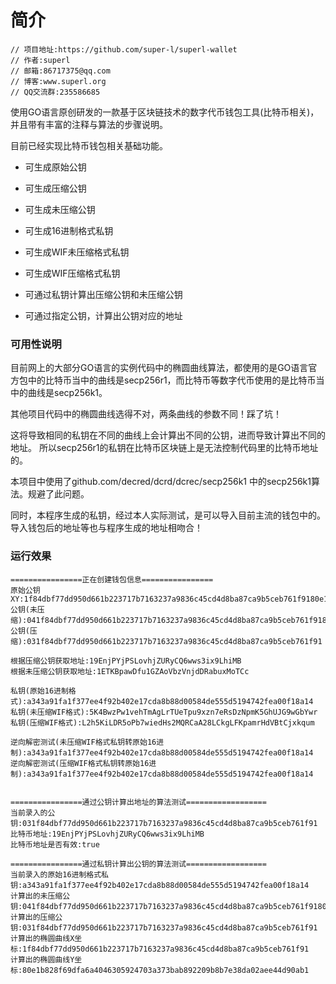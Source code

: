 # 简介
    // 项目地址:https://github.com/super-l/superl-wallet
    // 作者:superl
    // 邮箱:86717375@qq.com
    // 博客:www.superl.org
    // QQ交流群:235586685
使用GO语言原创研发的一款基于区块链技术的数字代币钱包工具(比特币相关)，并且带有丰富的注释与算法的步骤说明。

目前已经实现比特币钱包相关基础功能。
-  可生成原始公钥
-  可生成压缩公钥
-  可生成未压缩公钥

-  可生成16进制格式私钥
-  可生成WIF未压缩格式私钥
-  可生成WIF压缩格式私钥

-  可通过私钥计算出压缩公钥和未压缩公钥
-  可通过指定公钥，计算出公钥对应的地址

### 可用性说明

   目前网上的大部分GO语言的实例代码中的椭圆曲线算法，都使用的是GO语言官方包中的比特币当中的曲线是secp256r1，而比特币等数字代币使用的是比特币当中的曲线是secp256k1。
    
   其他项目代码中的椭圆曲线选得不对，两条曲线的参数不同！踩了坑！
   
   这将导致相同的私钥在不同的曲线上会计算出不同的公钥，进而导致计算出不同的地址。 所以secp256r1的私钥在比特币区块链上是无法控制代码里的比特币地址的。
    
   本项目中使用了github.com/decred/dcrd/dcrec/secp256k1 中的secp256k1算法。规避了此问题。
   
   同时，本程序生成的私钥，经过本人实际测试，是可以导入目前主流的钱包中的。导入钱包后的地址等也与程序生成的地址相吻合！

### 运行效果

    ================正在创建钱包信息================
    原始公钥XY:1f84dbf77dd950d661b223717b7163237a9836c45cd4d8ba87ca9b5ceb761f9180e1b828f69dfa6a4046305924703a373bab892209b8b7e38da02aee44d90ab1
    公钥(未压缩):041f84dbf77dd950d661b223717b7163237a9836c45cd4d8ba87ca9b5ceb761f9180e1b828f69dfa6a4046305924703a373bab892209b8b7e38da02aee44d90ab1
    公钥(压缩):031f84dbf77dd950d661b223717b7163237a9836c45cd4d8ba87ca9b5ceb761f91
    
    根据压缩公钥获取地址:19EnjPYjPSLovhjZURyCQ6wws3ix9LhiMB
    根据未压缩公钥获取地址:1ETKBpawDfu1GZAoVbzVnjdDRabuxMoTCc
    
    私钥(原始16进制格式):a343a91fa1f377ee4f92b402e17cda8b88d00584de555d5194742fea00f18a14
    私钥(未压缩WIF格式):5K4BwzPw1vehTmAgLrTUeTpu9xzn7eRsDzNpmK5GhUJG9wGbYwr
    私钥(压缩WIF格式):L2h5KiLDR5oPb7wiedHs2MQRCaA28LCkgLFKpamrHdVBtCjxkqum
    
    逆向解密测试(未压缩WIF格式私钥转原始16进制):a343a91fa1f377ee4f92b402e17cda8b88d00584de555d5194742fea00f18a14
    逆向解密测试(压缩WIF格式私钥转原始16进制):a343a91fa1f377ee4f92b402e17cda8b88d00584de555d5194742fea00f18a14
    
    
    ================通过公钥计算出地址的算法测试==================
    当前录入的公钥:031f84dbf77dd950d661b223717b7163237a9836c45cd4d8ba87ca9b5ceb761f91
    比特币地址:19EnjPYjPSLovhjZURyCQ6wws3ix9LhiMB
    比特币地址是否有效:true
    
    ================通过私钥计算出公钥的算法测试==================
    当前录入的原始16进制格式私钥:a343a91fa1f377ee4f92b402e17cda8b88d00584de555d5194742fea00f18a14
    计算出的未压缩公钥:041f84dbf77dd950d661b223717b7163237a9836c45cd4d8ba87ca9b5ceb761f9180e1b828f69dfa6a4046305924703a373bab892209b8b7e38da02aee44d90ab1
    计算出的压缩公钥:031f84dbf77dd950d661b223717b7163237a9836c45cd4d8ba87ca9b5ceb761f91
    计算出的椭圆曲线X坐标:1f84dbf77dd950d661b223717b7163237a9836c45cd4d8ba87ca9b5ceb761f91
    计算出的椭圆曲线Y坐标:80e1b828f69dfa6a4046305924703a373bab892209b8b7e38da02aee44d90ab1
